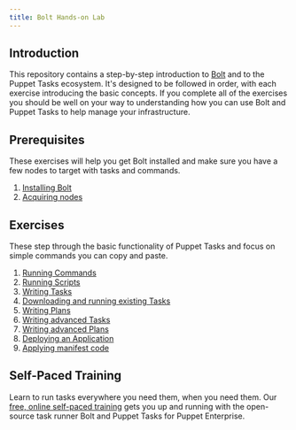 ```yaml
---
title: Bolt Hands-on Lab
---
```


## Introduction

This repository contains a step-by-step introduction to [Bolt](https://github.com/puppetlabs/bolt) and to the Puppet Tasks ecosystem. It's designed to be followed in order, with each exercise introducing the basic concepts. If you complete all of the exercises you should be well on your way to understanding how you can use Bolt and Puppet Tasks to help manage your infrastructure.  

## Prerequisites

These exercises will help you get Bolt installed and make sure you have a few nodes to target with tasks and commands. 

1. [Installing Bolt](01-installing-bolt)
1. [Acquiring nodes](02-acquiring-nodes)

## Exercises

These step through the basic functionality of Puppet Tasks and focus on simple commands you can copy and paste.

1. [Running Commands](03-running-commands)
1. [Running Scripts](04-running-scripts)
1. [Writing Tasks](05-writing-tasks)
1. [Downloading and running existing Tasks](06-downloading-and-running-existing-tasks)
1. [Writing Plans](07-writing-plans)
1. [Writing advanced Tasks](08-writing-advanced-tasks)
1. [Writing advanced Plans](09-writing-advanced-plans)
1. [Deploying an Application](10-deploying-an-application)
1. [Applying manifest code](11-apply-manifest-code)

## Self-Paced Training

Learn to run tasks everywhere you need them, when you need them. Our [free, online self-paced training](https://learn.puppet.com/course/puppet-orchestration-bolt-and-tasks) gets you up and running with the open-source task runner Bolt and Puppet Tasks for Puppet Enterprise.

